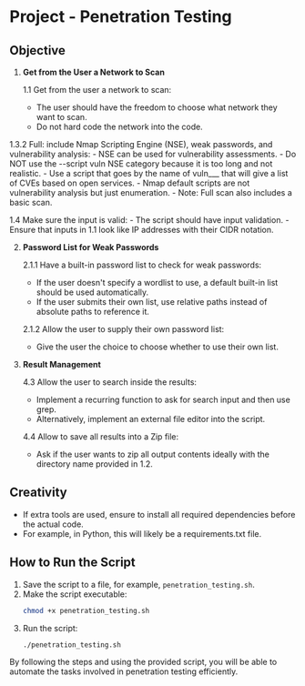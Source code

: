 # Project - Penetration Testing

## Objective

1. **Get from the User a Network to Scan**

    1.1 Get from the user a network to scan:
    - The user should have the freedom to choose what network they want to scan.
    - Do not hard code the network into the code.

1.3.2 Full: include Nmap Scripting Engine (NSE), weak passwords, and vulnerability analysis:
    - NSE can be used for vulnerability assessments.
    - Do NOT use the --script vuln NSE category because it is too long and not realistic.
    - Use a script that goes by the name of vuln___ that will give a list of CVEs based on open services.
    - Nmap default scripts are not vulnerability analysis but just enumeration.
    - Note: Full scan also includes a basic scan.

1.4 Make sure the input is valid:
    - The script should have input validation.
    - Ensure that inputs in 1.1 look like IP addresses with their CIDR notation.

2. **Password List for Weak Passwords**

    2.1.1 Have a built-in password list to check for weak passwords:
    - If the user doesn't specify a wordlist to use, a default built-in list should be used automatically.
    - If the user submits their own list, use relative paths instead of absolute paths to reference it.

    2.1.2 Allow the user to supply their own password list:
    - Give the user the choice to choose whether to use their own list.

4. **Result Management**

    4.3 Allow the user to search inside the results:
    - Implement a recurring function to ask for search input and then use grep.
    - Alternatively, implement an external file editor into the script.

    4.4 Allow to save all results into a Zip file:
    - Ask if the user wants to zip all output contents ideally with the directory name provided in 1.2.

## Creativity

- If extra tools are used, ensure to install all required dependencies before the actual code.
- For example, in Python, this will likely be a requirements.txt file.

## How to Run the Script

1. Save the script to a file, for example, `penetration_testing.sh`.
2. Make the script executable:
   ```bash
   chmod +x penetration_testing.sh
   ```
3. Run the script:
   ```bash
   ./penetration_testing.sh
   ```

By following the steps and using the provided script, you will be able to automate the tasks involved in penetration testing efficiently.
